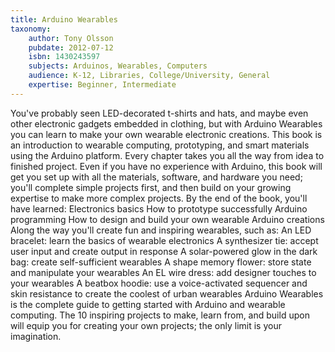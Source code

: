 ```yaml
---
title: Arduino Wearables
taxonomy:
	author: Tony Olsson
	pubdate: 2012-07-12
	isbn: 1430243597
	subjects: Arduinos, Wearables, Computers
	audience: K-12, Libraries, College/University, General
	expertise: Beginner, Intermediate
---
```

You've probably seen LED-decorated t-shirts and hats, and maybe even other electronic gadgets embedded in clothing, but with Arduino Wearables you can learn to make your own wearable electronic creations. This book is an introduction to wearable computing, prototyping, and smart materials using the Arduino platform. Every chapter takes you all the way from idea to finished project. Even if you have no experience with Arduino, this book will get you set up with all the materials, software, and hardware you need; you'll complete simple projects first, and then build on your growing expertise to make more complex projects. By the end of the book, you'll have learned: Electronics basics How to prototype successfully Arduino programming How to design and build your own wearable Arduino creations Along the way you'll create fun and inspiring wearables, such as: An LED bracelet: learn the basics of wearable electronics A synthesizer tie: accept user input and create output in response A solar-powered glow in the dark bag: create self-sufficient wearables A shape memory flower: store state and manipulate your wearables An EL wire dress: add designer touches to your wearables A beatbox hoodie: use a voice-activated sequencer and skin resistance to create the coolest of urban wearables Arduino Wearables is the complete guide to getting started with Arduino and wearable computing. The 10 inspiring projects to make, learn from, and build upon will equip you for creating your own projects; the only limit is your imagination.